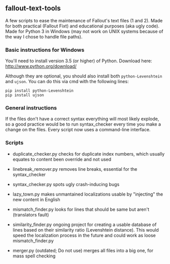 ## fallout-text-tools

A few scripts to ease the maintenance of Fallout's text files (1 and 2).
Made for both practical (Fallout Fixt) and educational purposes (aka ugly code).
Made for Python 3 in Windows (may not work on UNIX systems because of the way
I chose to handle file paths).


### Basic instructions for Windows

You'll need to install version 3.5 (or higher) of Python.
Download here: http://www.python.org/download/

Although they are optional, you should also install both ```python-Levenshtein```
and ```ujson```. You can do this via cmd with the following lines:
```
pip install python-Levenshtein
pip install ujson
```


### General instructions

If the files don't have a correct syntax everything will most likely explode, so
a good practice would be to run syntax_checker every time you make a change on
the files. Every script now uses a command-line interface.


### Scripts

+ duplicate_checker.py
checks for duplicate index numbers, which usually equates to content been override and not used

+ linebreak_remover.py
removes line breaks, essential for the syntax_checker

+ syntax_checker.py
spots ugly crash-inducing bugs

+ lazy_town.py
makes unmantained localizations usable by "injecting" the new content in English

+ mismatch_finder.py
looks for lines that should be same but aren't (translators fault)

+ similarity_finder.py
ongoing project for creating a usable database of lines based on their similarity ratio (Levenshtein distance). This would speed the localization process in the future and could work as loose mismatch_finder.py

+ merger.py (outdated; Do not use)
merges all files into a big one, for mass spell checking
